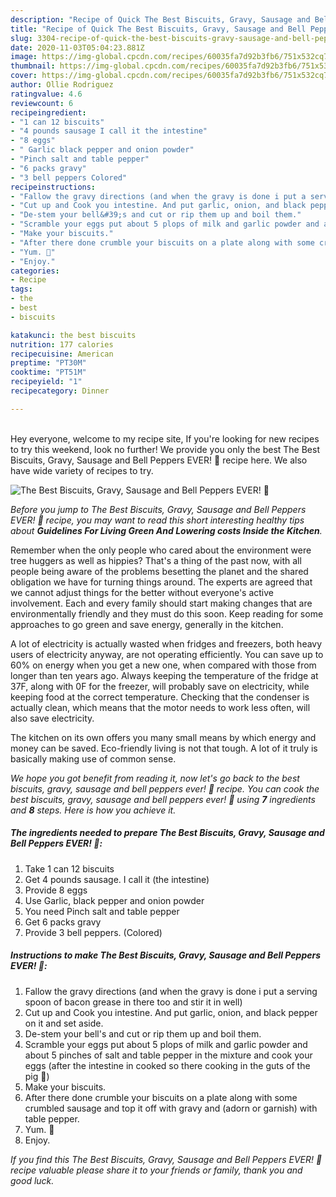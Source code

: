 ```yaml
---
description: "Recipe of Quick The Best Biscuits, Gravy, Sausage and Bell Peppers EVER! 🙂"
title: "Recipe of Quick The Best Biscuits, Gravy, Sausage and Bell Peppers EVER! 🙂"
slug: 3304-recipe-of-quick-the-best-biscuits-gravy-sausage-and-bell-peppers-ever
date: 2020-11-03T05:04:23.881Z
image: https://img-global.cpcdn.com/recipes/60035fa7d92b3fb6/751x532cq70/the-best-biscuits-gravy-sausage-and-bell-peppers-ever-🙂-recipe-main-photo.jpg
thumbnail: https://img-global.cpcdn.com/recipes/60035fa7d92b3fb6/751x532cq70/the-best-biscuits-gravy-sausage-and-bell-peppers-ever-🙂-recipe-main-photo.jpg
cover: https://img-global.cpcdn.com/recipes/60035fa7d92b3fb6/751x532cq70/the-best-biscuits-gravy-sausage-and-bell-peppers-ever-🙂-recipe-main-photo.jpg
author: Ollie Rodriguez
ratingvalue: 4.6
reviewcount: 6
recipeingredient:
- "1 can 12 biscuits"
- "4 pounds sausage I call it the intestine"
- "8 eggs"
- " Garlic black pepper and onion powder"
- "Pinch salt and table pepper"
- "6 packs gravy"
- "3 bell peppers Colored"
recipeinstructions:
- "Fallow the gravy directions (and when the gravy is done i put a serving spoon of bacon grease in there too and stir it in well)"
- "Cut up and Cook you intestine. And put garlic, onion, and black pepper on it and set aside."
- "De-stem your bell&#39;s and cut or rip them up and boil them."
- "Scramble your eggs put about 5 plops of milk and garlic powder and about 5 pinches of salt and table pepper in the mixture and cook your eggs (after the intestine in cooked so there cooking in the guts of the pig 🐖)"
- "Make your biscuits."
- "After there done crumble your biscuits on a plate along with some crumbled sausage and top it off with gravy and (adorn or garnish) with table pepper."
- "Yum. 🙂"
- "Enjoy."
categories:
- Recipe
tags:
- the
- best
- biscuits

katakunci: the best biscuits 
nutrition: 177 calories
recipecuisine: American
preptime: "PT30M"
cooktime: "PT51M"
recipeyield: "1"
recipecategory: Dinner

---
```

<br>
Hey everyone, welcome to my recipe site, If you're looking for new recipes to try this weekend, look no further! We provide you only the best The Best Biscuits, Gravy, Sausage and Bell Peppers EVER! 🙂 recipe here. We also have wide variety of recipes to try.
<br>


![The Best Biscuits, Gravy, Sausage and Bell Peppers EVER! 🙂](https://img-global.cpcdn.com/recipes/60035fa7d92b3fb6/751x532cq70/the-best-biscuits-gravy-sausage-and-bell-peppers-ever-🙂-recipe-main-photo.jpg)

<i>Before you jump to The Best Biscuits, Gravy, Sausage and Bell Peppers EVER! 🙂 recipe, you may want to read this short interesting healthy tips about 
<strong>Guidelines For Living Green And Lowering costs Inside the Kitchen</strong>.</i>
</br>

Remember when the only people who cared about the environment were tree huggers as well as hippies? That's a thing of the past now, with all people being aware of the problems besetting the planet and the shared obligation we have for turning things around. The experts are agreed that we cannot adjust things for the better without everyone's active involvement. Each and every family should start making changes that are environmentally friendly and they must do this soon. Keep reading for some approaches to go green and save energy, generally in the kitchen.

A lot of electricity is actually wasted when fridges and freezers, both heavy users of electricity anyway, are not operating efficiently. You can save up to 60% on energy when you get a new one, when compared with those from longer than ten years ago. Always keeping the temperature of the fridge at 37F, along with 0F for the freezer, will probably save on electricity, while keeping food at the correct temperature. Checking that the condenser is actually clean, which means that the motor needs to work less often, will also save electricity.

The kitchen on its own offers you many small means by which energy and money can be saved. Eco-friendly living is not that tough. A lot of it truly is basically making use of common sense.


<i>We hope you got benefit from reading it, now let's go back to the best biscuits, gravy, sausage and bell peppers ever! 🙂 recipe. You can cook the best biscuits, gravy, sausage and bell peppers ever! 🙂 using <strong>7</strong> ingredients and <strong>8</strong> steps. Here is how you achieve it.
</i>

##### The ingredients needed to prepare The Best Biscuits, Gravy, Sausage and Bell Peppers EVER! 🙂:

1. Take 1 can 12 biscuits
1. Get 4 pounds sausage. I call it (the intestine)
1. Provide 8 eggs
1. Use  Garlic, black pepper and onion powder
1. You need Pinch salt and table pepper
1. Get 6 packs gravy
1. Provide 3 bell peppers. (Colored)


##### Instructions to make The Best Biscuits, Gravy, Sausage and Bell Peppers EVER! 🙂:

1. Fallow the gravy directions (and when the gravy is done i put a serving spoon of bacon grease in there too and stir it in well)
1. Cut up and Cook you intestine. And put garlic, onion, and black pepper on it and set aside.
1. De-stem your bell&#39;s and cut or rip them up and boil them.
1. Scramble your eggs put about 5 plops of milk and garlic powder and about 5 pinches of salt and table pepper in the mixture and cook your eggs (after the intestine in cooked so there cooking in the guts of the pig 🐖)
1. Make your biscuits.
1. After there done crumble your biscuits on a plate along with some crumbled sausage and top it off with gravy and (adorn or garnish) with table pepper.
1. Yum. 🙂
1. Enjoy.


<i>If you find this The Best Biscuits, Gravy, Sausage and Bell Peppers EVER! 🙂 recipe valuable please share it to your friends or family, thank you and good luck.</i>
